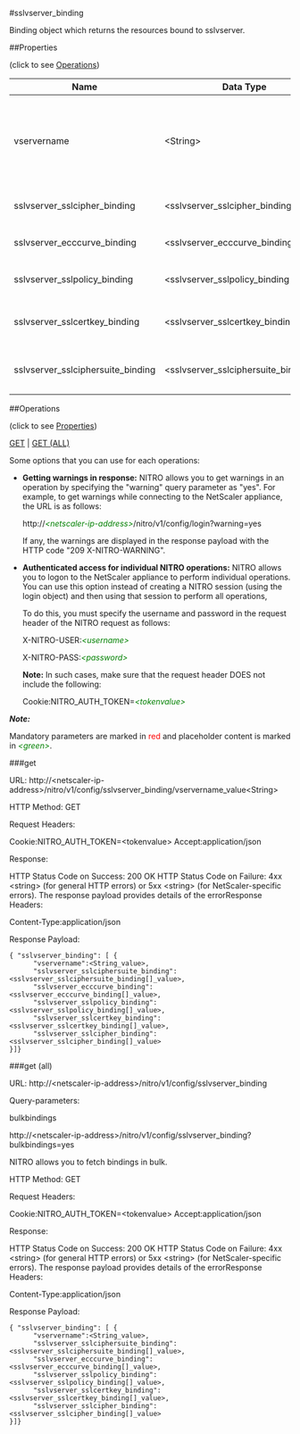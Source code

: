 #sslvserver_binding

Binding object which returns the resources bound to sslvserver.


##Properties 
<span>(click to see [Operations](#operations))</span>


<table><thead><tr><th>Name</th><th> Data Type</th><th> Permissions</th><th>Description</th></tr></thead><tbody><tr><td>vservername</td><td>&lt;String></td><td>Read-write</td><td>Name of the SSL virtual server for which to show detailed information.&lt;br>Minimum length = 1</td><tr><tr><td>sslvserver_sslcipher_binding</td><td>&lt;sslvserver_sslcipher_binding[]></td><td>Read-only</td><td>sslcipher that can be bound to sslvserver.</td><tr><tr><td>sslvserver_ecccurve_binding</td><td>&lt;sslvserver_ecccurve_binding[]></td><td>Read-only</td><td>ecccurve that can be bound to sslvserver.</td><tr><tr><td>sslvserver_sslpolicy_binding</td><td>&lt;sslvserver_sslpolicy_binding[]></td><td>Read-only</td><td>sslpolicy that can be bound to sslvserver.</td><tr><tr><td>sslvserver_sslcertkey_binding</td><td>&lt;sslvserver_sslcertkey_binding[]></td><td>Read-only</td><td>sslcertkey that can be bound to sslvserver.</td><tr><tr><td>sslvserver_sslciphersuite_binding</td><td>&lt;sslvserver_sslciphersuite_binding[]></td><td>Read-only</td><td>sslciphersuite that can be bound to sslvserver.</td><tr></tbody></table>
##Operations 
<span>(click to see [Properties](#properties))</span>


[GET](#get) | [GET (ALL)](#get-(all))


Some options that you can use for each operations:
<ul><li><p><b>Getting warnings in response:</b> NITRO allows you to get warnings in an operation by specifying the "warning" query parameter as "yes". For example, to get warnings while connecting to the NetScaler appliance, the URL is as follows:</p><p>http://<span style="color:green;font-style:italic;">&lt;netscaler-ip-address&gt;</span>/nitro/v1/config/login?warning=yes</p><p>If any, the warnings are displayed in the response payload with the HTTP code "209 X-NITRO-WARNING".</p></li><li><p><b>Authenticated access for individual NITRO operations:</b> NITRO allows you to logon to the NetScaler appliance to perform individual operations. You can use this option instead of creating a NITRO session (using the login object) and then using that session to perform all operations,</p><p>To do this, you must specify the username and password in the request header of the NITRO request as follows:</p><p>X-NITRO-USER:<span style="color:green;font-style:italic;">&lt;username&gt;</span></p><p>X-NITRO-PASS:<span style="color:green;font-style:italic;">&lt;password&gt;</span></p><p><b>Note:</b> In such cases, make sure that the request header DOES not include the following:</p><p>Cookie:NITRO_AUTH_TOKEN=<span style="color:green;font-style:italic;">&lt;tokenvalue&gt;</span></p></li></ul>



***Note:*** 
Mandatory parameters are marked in <span style="color:#FF0000;">red</span> and placeholder content is marked in <span style="color:green;font-style:italic">&lt;green&gt;</span>.

###get



URL: http://&lt;netscaler-ip-address&gt;/nitro/v1/config/sslvserver_binding/vservername_value&lt;String&gt;
HTTP Method: GET
Request Headers:

Cookie:NITRO_AUTH_TOKEN=&lt;tokenvalue&gt;Accept:application/json

Response:
HTTP Status Code on Success: 200 OKHTTP Status Code on Failure: 4xx &lt;string&gt; (for general HTTP errors) or 5xx &lt;string&gt; (for NetScaler-specific errors). The response payload provides details of the errorResponse Headers:

Content-Type:application/json

Response Payload: ```{ "sslvserver_binding": [ {      "vservername":<String_value>,      "sslvserver_sslciphersuite_binding":<sslvserver_sslciphersuite_binding[]_value>,      "sslvserver_ecccurve_binding":<sslvserver_ecccurve_binding[]_value>,      "sslvserver_sslpolicy_binding":<sslvserver_sslpolicy_binding[]_value>,      "sslvserver_sslcertkey_binding":<sslvserver_sslcertkey_binding[]_value>,      "sslvserver_sslcipher_binding":<sslvserver_sslcipher_binding[]_value>}]}```



###get (all)



URL: http://&lt;netscaler-ip-address&gt;/nitro/v1/config/sslvserver_binding
Query-parameters:
bulkbindings
http://&lt;netscaler-ip-address&gt;/nitro/v1/config/sslvserver_binding?bulkbindings=yes
NITRO allows you to fetch bindings in bulk.



HTTP Method: GET
Request Headers:

Cookie:NITRO_AUTH_TOKEN=&lt;tokenvalue&gt;Accept:application/json

Response:
HTTP Status Code on Success: 200 OKHTTP Status Code on Failure: 4xx &lt;string&gt; (for general HTTP errors) or 5xx &lt;string&gt; (for NetScaler-specific errors). The response payload provides details of the errorResponse Headers:

Content-Type:application/json

Response Payload: ```{ "sslvserver_binding": [ {      "vservername":<String_value>,      "sslvserver_sslciphersuite_binding":<sslvserver_sslciphersuite_binding[]_value>,      "sslvserver_ecccurve_binding":<sslvserver_ecccurve_binding[]_value>,      "sslvserver_sslpolicy_binding":<sslvserver_sslpolicy_binding[]_value>,      "sslvserver_sslcertkey_binding":<sslvserver_sslcertkey_binding[]_value>,      "sslvserver_sslcipher_binding":<sslvserver_sslcipher_binding[]_value>}]}```



